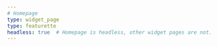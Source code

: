 ```yaml
---
# Homepage
type: widget_page
type: featurette
headless: true  # Homepage is headless, other widget pages are not.
---
```

